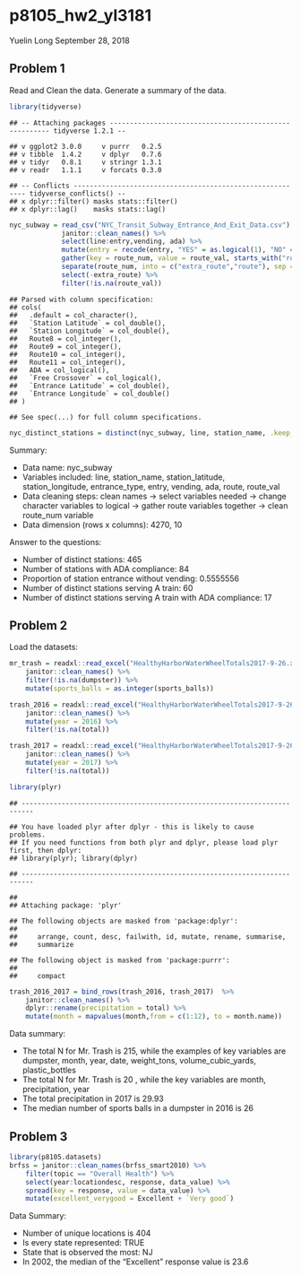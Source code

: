 p8105\_hw2\_yl3181
================
Yuelin Long
September 28, 2018

Problem 1
---------

Read and Clean the data. Generate a summary of the data.

``` r
library(tidyverse)
```

    ## -- Attaching packages ------------------------------------------------------- tidyverse 1.2.1 --

    ## v ggplot2 3.0.0     v purrr   0.2.5
    ## v tibble  1.4.2     v dplyr   0.7.6
    ## v tidyr   0.8.1     v stringr 1.3.1
    ## v readr   1.1.1     v forcats 0.3.0

    ## -- Conflicts ---------------------------------------------------------- tidyverse_conflicts() --
    ## x dplyr::filter() masks stats::filter()
    ## x dplyr::lag()    masks stats::lag()

``` r
nyc_subway = read_csv("NYC_Transit_Subway_Entrance_And_Exit_Data.csv") %>%
             janitor::clean_names() %>%
             select(line:entry,vending, ada) %>% 
             mutate(entry = recode(entry, "YES" = as.logical(1), "NO" = as.logical(0))) %>% 
             gather(key = route_num, value = route_val, starts_with("route")) %>%
             separate(route_num, into = c("extra_route","route"), sep = 5) %>%
             select(-extra_route) %>%
             filter(!is.na(route_val))
```

    ## Parsed with column specification:
    ## cols(
    ##   .default = col_character(),
    ##   `Station Latitude` = col_double(),
    ##   `Station Longitude` = col_double(),
    ##   Route8 = col_integer(),
    ##   Route9 = col_integer(),
    ##   Route10 = col_integer(),
    ##   Route11 = col_integer(),
    ##   ADA = col_logical(),
    ##   `Free Crossover` = col_logical(),
    ##   `Entrance Latitude` = col_double(),
    ##   `Entrance Longitude` = col_double()
    ## )

    ## See spec(...) for full column specifications.

``` r
nyc_distinct_stations = distinct(nyc_subway, line, station_name, .keep_all = TRUE)
```

Summary:

-   Data name: nyc\_subway
-   Variables included: line, station\_name, station\_latitude, station\_longitude, entrance\_type, entry, vending, ada, route, route\_val
-   Data cleaning steps: clean names -&gt; select variables needed -&gt; change character variables to logical -&gt; gather route variables together -&gt; clean route\_num variable
-   Data dimension (rows x columns): 4270, 10

Answer to the questions:

-   Number of distinct stations: 465
-   Number of stations with ADA compliance: 84
-   Proportion of station entrance without vending: 0.5555556
-   Number of distinct stations serving A train: 60
-   Number of distinct stations serving A train with ADA compliance: 17

Problem 2
---------

Load the datasets:

``` r
mr_trash = readxl::read_excel("HealthyHarborWaterWheelTotals2017-9-26.xlsx", sheet = "Mr. Trash Wheel", range = "A2:N258") %>%
    janitor::clean_names() %>%
    filter(!is.na(dumpster)) %>%
    mutate(sports_balls = as.integer(sports_balls))

trash_2016 = readxl::read_excel("HealthyHarborWaterWheelTotals2017-9-26.xlsx", sheet = "2016 Precipitation", range = "A2:B14") %>%
    janitor::clean_names() %>%
    mutate(year = 2016) %>%
    filter(!is.na(total))

trash_2017 = readxl::read_excel("HealthyHarborWaterWheelTotals2017-9-26.xlsx", sheet = "2017 Precipitation", range = "A2:B14") %>%
    janitor::clean_names() %>%
    mutate(year = 2017) %>%
    filter(!is.na(total))

library(plyr)
```

    ## -------------------------------------------------------------------------

    ## You have loaded plyr after dplyr - this is likely to cause problems.
    ## If you need functions from both plyr and dplyr, please load plyr first, then dplyr:
    ## library(plyr); library(dplyr)

    ## -------------------------------------------------------------------------

    ## 
    ## Attaching package: 'plyr'

    ## The following objects are masked from 'package:dplyr':
    ## 
    ##     arrange, count, desc, failwith, id, mutate, rename, summarise,
    ##     summarize

    ## The following object is masked from 'package:purrr':
    ## 
    ##     compact

``` r
trash_2016_2017 = bind_rows(trash_2016, trash_2017)  %>%
    janitor::clean_names() %>%
    dplyr::rename(precipitation = total) %>%
    mutate(month = mapvalues(month,from = c(1:12), to = month.name))
```

Data summary:

-   The total N for Mr. Trash is 215, while the examples of key variables are dumpster, month, year, date, weight\_tons, volume\_cubic\_yards, plastic\_bottles
-   The total N for Mr. Trash is 20 , while the key variables are month, precipitation, year
-   The total precipitation in 2017 is 29.93
-   The median number of sports balls in a dumpster in 2016 is 26

Problem 3
---------

``` r
library(p8105.datasets)
brfss = janitor::clean_names(brfss_smart2010) %>%
    filter(topic == "Overall Health") %>%
    select(year:locationdesc, response, data_value) %>%
    spread(key = response, value = data_value) %>%
    mutate(excellent_verygood = Excellent + `Very good`) 
```

Data Summary:

-   Number of unique locations is 404
-   Is every state represented: TRUE
-   State that is observed the most: NJ
-   In 2002, the median of the “Excellent” response value is 23.6
